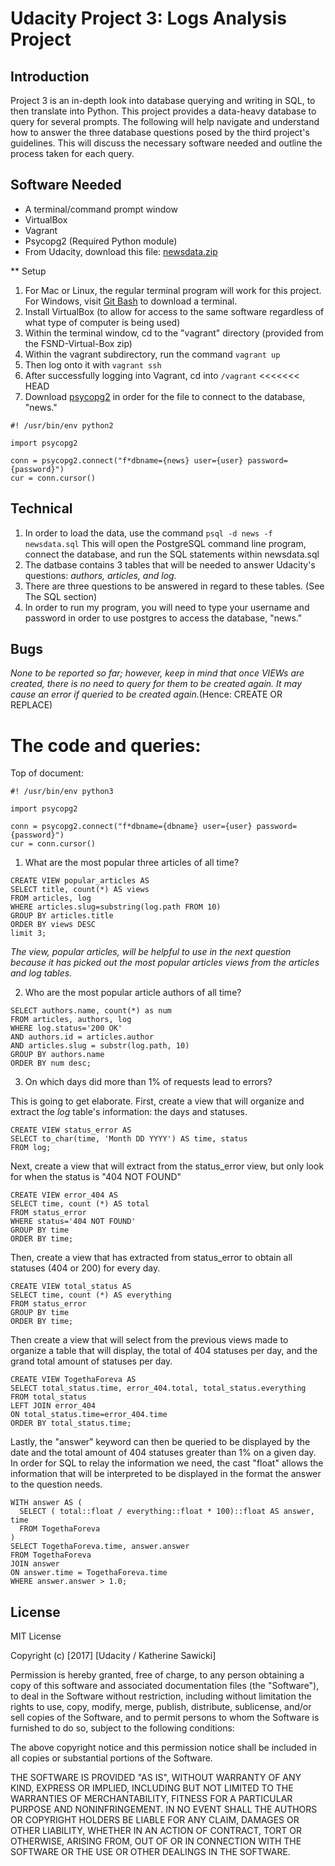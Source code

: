 # Udacity Project 3: Logs Analysis Project

## Introduction

Project 3 is an in-depth look into database querying and writing in SQL, to then translate into Python. This project provides a data-heavy database to query for several prompts. The following will help navigate and understand how to answer the three database questions posed by the third project's guidelines. This will discuss the necessary software needed and outline the process taken for each query.

## Software Needed

* A terminal/command prompt window 
* VirtualBox
* Vagrant
* Psycopg2 (Required Python module)
* From Udacity, download this file: [newsdata.zip](https://d17h27t6h515a5.cloudfront.net/topher/2016/August/57b5f748_newsdata/newsdata.zip)

** Setup

1. For Mac or Linux, the regular terminal program will work for this project. For Windows, visit [Git Bash](https://git-scm.com/downloads) to download a terminal.
2. Install VirtualBox (to allow for access to the same software regardless of what type of computer is being used)
3. Within the terminal window, cd to the "vagrant" directory (provided from the FSND-Virtual-Box zip)
4. Within the vagrant subdirectory, run the command `vagrant up`
5. Then log onto it with `vagrant ssh`
6. After successfully logging into Vagrant, cd into `/vagrant`
<<<<<<< HEAD
7. Download [psycopg2](https://pypi.python.org/pypi/psycopg2) in order for the file to connect to the database, "news."
```
#! /usr/bin/env python2

import psycopg2

conn = psycopg2.connect("f*dbname={news} user={user} password={password}")
cur = conn.cursor()
```


## Technical

1. In order to load the data, use the command `psql -d news -f newsdata.sql` This will open the PostgreSQL command line program, connect the database, and run the SQL statements within newsdata.sql
2. The datbase contains 3 tables that will be needed to answer Udacity's questions: _authors, articles, and log._
3. There are three questions to be answered in regard to these tables. (See The SQL section)
4. In order to run my program, you will need to type your username and password in order to use postgres to access the database, "news."

## Bugs
_None to be reported so far; however, keep in mind that once VIEWs are created, there is no need to query for them to be created again. It may cause an error if queried to be created again._(Hence: CREATE OR REPLACE)

# The code and queries:

Top of document:

```
#! /usr/bin/env python3

import psycopg2

conn = psycopg2.connect("f*dbname={dbname} user={user} password={password}")
cur = conn.cursor()
```

1. What are the most popular three articles of all time?

```
CREATE VIEW popular_articles AS
SELECT title, count(*) AS views
FROM articles, log
WHERE articles.slug=substring(log.path FROM 10)
GROUP BY articles.title
ORDER BY views DESC
limit 3;
```
_The view, popular articles, will be helpful to use in the next question because it has picked out the most popular articles views from the articles and log tables._

2. Who are the most popular article authors of all time?

```
SELECT authors.name, count(*) as num
FROM articles, authors, log
WHERE log.status='200 OK'
AND authors.id = articles.author
AND articles.slug = substr(log.path, 10)
GROUP BY authors.name
ORDER BY num desc;
```

3. On which days did more than 1% of requests lead to errors?

This is going to get elaborate. First, create a view that will organize and extract the _log_ table's information: the days and statuses. 

```
CREATE VIEW status_error AS
SELECT to_char(time, 'Month DD YYYY') AS time, status
FROM log;
```
Next, create a view that will extract from the status_error view, but only look for when the status is "404 NOT FOUND"

```
CREATE VIEW error_404 AS
SELECT time, count (*) AS total
FROM status_error
WHERE status='404 NOT FOUND'
GROUP BY time
ORDER BY time;
```
Then, create a view that has extracted from status_error to obtain all statuses (404 or 200) for every day. 

```
CREATE VIEW total_status AS
SELECT time, count (*) AS everything
FROM status_error
GROUP BY time
ORDER BY time;
```

Then create a view that will select from the previous views made to organize a table that will display, the total of 404 statuses per day, and the grand total amount of statuses per day. 

```
CREATE VIEW TogethaForeva AS
SELECT total_status.time, error_404.total, total_status.everything
FROM total_status
LEFT JOIN error_404
ON total_status.time=error_404.time
ORDER BY total_status.time;
```

Lastly, the "answer" keyword can then be queried to be displayed by the date and the total amount of 404 statuses greater than 1% on a given day. In order for SQL to relay the information we need, the cast "float" allows the information that will be interpreted to be displayed in the format the answer to the question needs. 

```
WITH answer AS (
  SELECT ( total::float / everything::float * 100)::float AS answer, time
  FROM TogethaForeva
)
SELECT TogethaForeva.time, answer.answer
FROM TogethaForeva
JOIN answer
ON answer.time = TogethaForeva.time
WHERE answer.answer > 1.0;
```

## License

MIT License

Copyright (c) [2017] [Udacity / Katherine Sawicki]

Permission is hereby granted, free of charge, to any person obtaining a copy of this software and associated documentation files (the "Software"), to deal in the Software without restriction, including without limitation the rights to use, copy, modify, merge, publish, distribute, sublicense, and/or sell copies of the Software, and to permit persons to whom the Software is furnished to do so, subject to the following conditions:

The above copyright notice and this permission notice shall be included in all copies or substantial portions of the Software.

THE SOFTWARE IS PROVIDED "AS IS", WITHOUT WARRANTY OF ANY KIND, EXPRESS OR IMPLIED, INCLUDING BUT NOT LIMITED TO THE WARRANTIES OF MERCHANTABILITY, FITNESS FOR A PARTICULAR PURPOSE AND NONINFRINGEMENT. IN NO EVENT SHALL THE AUTHORS OR COPYRIGHT HOLDERS BE LIABLE FOR ANY CLAIM, DAMAGES OR OTHER LIABILITY, WHETHER IN AN ACTION OF CONTRACT, TORT OR OTHERWISE, ARISING FROM, OUT OF OR IN CONNECTION WITH THE SOFTWARE OR THE USE OR OTHER DEALINGS IN THE SOFTWARE.
